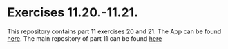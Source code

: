 # Exercises 11.20.-11.21.

This repository contains part 11 exercises 20 and 21.
The App can be found [here](https://phonebook-cicd.fly.dev/).
The main repository of part 11 can be found [here](https://github.com/YuriSpiridonov/full-stack-open-pokedex)
